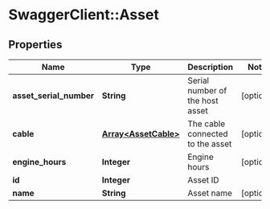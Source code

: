 # SwaggerClient::Asset

## Properties
Name | Type | Description | Notes
------------ | ------------- | ------------- | -------------
**asset_serial_number** | **String** | Serial number of the host asset | [optional] 
**cable** | [**Array&lt;AssetCable&gt;**](AssetCable.md) | The cable connected to the asset | [optional] 
**engine_hours** | **Integer** | Engine hours | [optional] 
**id** | **Integer** | Asset ID | 
**name** | **String** | Asset name | [optional] 


